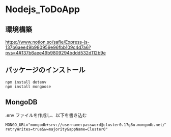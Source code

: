 # Nodejs_ToDoApp
## 環境構築
https://www.notion.so/safie/Express-js-137b6aee49b980959e96fbb109c4d7a6?pvs=4#137b6aee49b9809294bddd532d112b9e

## パッケージのインストール
```
npm install dotenv  
npm install mongoose  
```

## MongoDB
.env ファイルを作成し、以下を書き込む
```
MONGO_URL="mongodb+srv://username:password@cluster0.17g8u.mongodb.net/TODO_App?retryWrites=true&w=majority&appName=Cluster0"
```
